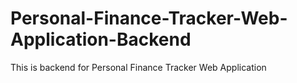 # Personal-Finance-Tracker-Web-Application-Backend
This is backend for Personal Finance Tracker Web Application
